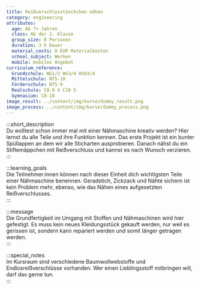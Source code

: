 ```yaml
---
title: Reißverschlusstäschchen nähen
category: engineering
attributes:
  age: Ab 7+ Jahren
  class: Ab der 2. Klasse
  group_size: 6 Personen
  duration: 3 h Dauer
  material_costs: 8 EUR Materialkosten
  school_subject: Werken
  mobile: mobiles Angebot
curriculum_reference:
  Grundschule: WG1/2 WG3/4 HSU3/4  
  Mittelschule: NT5-10
  Förderschule: NT5-9   
  Realschule: C8-9 4 C10 5
  Gymnasium: C8-10
image_result: ../content/img/kurse/dummy_result.png
image_process: ../content/img/kurse/dummy_process.png
---
```

:::short_description  
Du wolltest schon immer mal mit einer Nähmaschine kreativ werden? Hier lernst du alle Teile und ihre Funktion kennen. Das erste Projekt ist ein bunter Spüllappen an dem wir alle Sticharten ausprobieren. Danach nähst du ein Stiftemäppchen mit Reißverschluss und kannst es nach Wunsch verzieren.  
:::

:::learning_goals  
 Die Teilnehmer:innen können nach dieser Einheit dich wichtigsten Teile einer Nähmaschine benennen. Geradstich, Zickzack und Nähte sichern ist kein Problem mehr, ebenso, wie das Nähen eines aufgesetzten Reißverschlusses.         
:::

:::message  
Die Grundfertigkeit im Umgang mit Stoffen und Nähmaschinen wird hier gefestigt. Es muss kein neues Kleidungsstück gekauft werden, nur weil es gerissen ist, sondern kann repariert werden und somit länger getragen werden.  
:::  

:::special_notes  
Im Kursraum sind verschiedene Baumwollwebstoffe und Endlosreißverschlüsse vorhanden. Wer einen Lieblingsstoff mitbringen will, darf das gerne tun.  
:::
